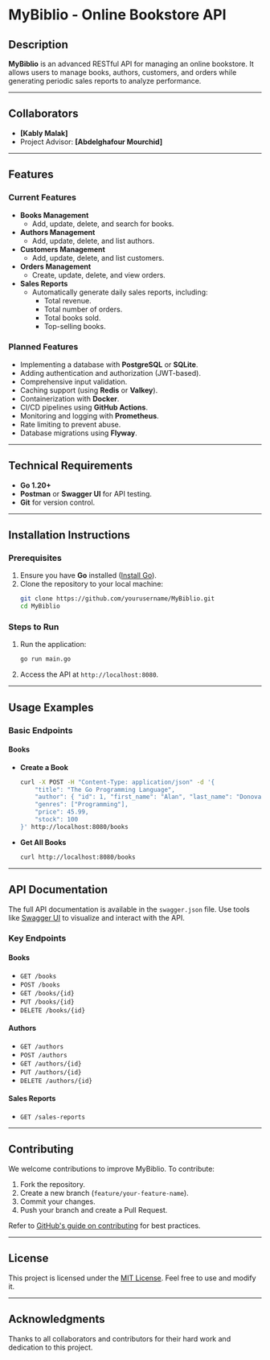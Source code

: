 
# MyBiblio - Online Bookstore API

## Description

**MyBiblio** is an advanced RESTful API for managing an online bookstore. It allows users to manage books, authors, customers, and orders while generating periodic sales reports to analyze performance.

---

## Collaborators

- **[Kably Malak]**
- Project Advisor: **[Abdelghafour Mourchid]**

---

## Features

### Current Features
- **Books Management**
  - Add, update, delete, and search for books.
- **Authors Management**
  - Add, update, delete, and list authors.
- **Customers Management**
  - Add, update, delete, and list customers.
- **Orders Management**
  - Create, update, delete, and view orders.
- **Sales Reports**
  - Automatically generate daily sales reports, including:
    - Total revenue.
    - Total number of orders.
    - Total books sold.
    - Top-selling books.

### Planned Features
- Implementing a database with **PostgreSQL** or **SQLite**.
- Adding authentication and authorization (JWT-based).
- Comprehensive input validation.
- Caching support (using **Redis** or **Valkey**).
- Containerization with **Docker**.
- CI/CD pipelines using **GitHub Actions**.
- Monitoring and logging with **Prometheus**.
- Rate limiting to prevent abuse.
- Database migrations using **Flyway**.

---

## Technical Requirements

- **Go 1.20+**
- **Postman** or **Swagger UI** for API testing.
- **Git** for version control.

---

## Installation Instructions

### Prerequisites
1. Ensure you have **Go** installed ([Install Go](https://go.dev/)).
2. Clone the repository to your local machine:
   ```bash
   git clone https://github.com/yourusername/MyBiblio.git
   cd MyBiblio
   ```

### Steps to Run
1. Run the application:
   ```bash
   go run main.go
   ```
2. Access the API at `http://localhost:8080`.

---

## Usage Examples

### Basic Endpoints
#### Books
- **Create a Book**
  ```bash
  curl -X POST -H "Content-Type: application/json" -d '{
      "title": "The Go Programming Language",
      "author": { "id": 1, "first_name": "Alan", "last_name": "Donovan" },
      "genres": ["Programming"],
      "price": 45.99,
      "stock": 100
  }' http://localhost:8080/books
  ```

- **Get All Books**
  ```bash
  curl http://localhost:8080/books
  ```

---

## API Documentation

The full API documentation is available in the `swagger.json` file. Use tools like [Swagger UI](https://swagger.io/tools/swagger-ui/) to visualize and interact with the API.

### Key Endpoints
#### Books
- `GET /books`
- `POST /books`
- `GET /books/{id}`
- `PUT /books/{id}`
- `DELETE /books/{id}`

#### Authors
- `GET /authors`
- `POST /authors`
- `GET /authors/{id}`
- `PUT /authors/{id}`
- `DELETE /authors/{id}`

#### Sales Reports
- `GET /sales-reports`

---

## Contributing

We welcome contributions to improve MyBiblio. To contribute:
1. Fork the repository.
2. Create a new branch (`feature/your-feature-name`).
3. Commit your changes.
4. Push your branch and create a Pull Request.

Refer to [GitHub's guide on contributing](https://docs.github.com/en/get-started/quickstart/contributing-to-projects) for best practices.

---

## License

This project is licensed under the [MIT License](https://choosealicense.com/licenses/mit/). Feel free to use and modify it.

---

## Acknowledgments

Thanks to all collaborators and contributors for their hard work and dedication to this project.

